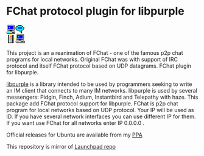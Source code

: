 # FChat protocol plugin for libpurple
![](/ico/fchat48.png)

This project is an a reanimation of FChat - one of the famous p2p chat programs for local networks. Original FChat was with support of IRC protocol and itself FChat protocol based on UDP datagrams.
FChat plugin for libpurple.


[libpurple](https://developer.pidgin.im/wiki/WhatIsLibpurple) is a library intended to be used by programmers seeking to write an IM client that connects to many IM networks.
libpurple is used by several messengers: Pidgin, Finch, Adium, Instantbird and Telepathy with haze.
This package add FChat protocol support for libpurple.
FChat is p2p chat program for local networks based on UDP protocol.
Your IP will be used as ID. If you have several network interfaces you can use different IP for them.
If you want use FChat for all networks enter IP 0.0.0.0 .

Official releases for Ubuntu are available from my [PPA](https://launchpad.net/~stokito/+archive)

This repository is mirror of [Launchpad repo](https://launchpad.net/fchat)
